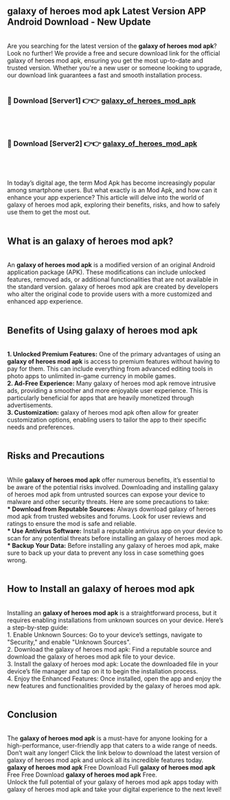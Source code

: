 ## galaxy of heroes mod apk Latest Version APP Android Download - New Update
<br>
Are you searching for the latest version of the <strong>galaxy of heroes mod apk</strong>? Look no further! We provide a free and secure download link for the official galaxy of heroes mod apk, ensuring you get the most up-to-date and trusted version. Whether you're a new user or someone looking to upgrade, our download link guarantees a fast and smooth installation process.
<br>
<br>
<h3>🔴 Download [Server1] 👉👉 <a href="https://modyolo.store/galaxy+of+heroes+mod+apk">galaxy_of_heroes_mod_apk</a></h3><br>
<br>
<h3>🔴 Download [Server2] 👉👉 <a href="https://modyolo.store/galaxy+of+heroes+mod+apk">galaxy_of_heroes_mod_apk</a></h3><br>
<br>
<br>
In today’s digital age, the term Mod Apk has become increasingly popular among smartphone users. But what exactly is an Mod Apk, and how can it enhance your app experience? This article will delve into the world of galaxy of heroes mod apk, exploring their benefits, risks, and how to safely use them to get the most out.
<br>
<br>
<h2>What is an galaxy of heroes mod apk?</h2>
<br>
An <strong>galaxy of heroes mod apk</strong> is a modified version of an original Android application package (APK). These modifications can include unlocked features, removed ads, or additional functionalities that are not available in the standard version. galaxy of heroes mod apk are created by developers who alter the original code to provide users with a more customized and enhanced app experience.
<br>
<br>
<h2>Benefits of Using galaxy of heroes mod apk</h2>
<br>
<strong> 1. Unlocked Premium Features:</strong> One of the primary advantages of using an <strong>galaxy of heroes mod apk</strong> is access to premium features without having to pay for them. This can include everything from advanced editing tools in photo apps to unlimited in-game currency in mobile games.
<br>
<strong> 2. Ad-Free Experience:</strong> Many galaxy of heroes mod apk remove intrusive ads, providing a smoother and more enjoyable user experience. This is particularly beneficial for apps that are heavily monetized through advertisements.
<br>
<strong> 3. Customization:</strong> galaxy of heroes mod apk often allow for greater customization options, enabling users to tailor the app to their specific needs and preferences.
<br>
<br>
<h2>Risks and Precautions</h2>
<br>
While <strong>galaxy of heroes mod apk</strong> offer numerous benefits, it’s essential to be aware of the potential risks involved. Downloading and installing galaxy of heroes mod apk from untrusted sources can expose your device to malware and other security threats. Here are some precautions to take:
<br>
<strong> * Download from Reputable Sources:</strong> Always download galaxy of heroes mod apk from trusted websites and forums. Look for user reviews and ratings to ensure the mod is safe and reliable.
<br>
<strong> * Use Antivirus Software:</strong> Install a reputable antivirus app on your device to scan for any potential threats before installing an galaxy of heroes mod apk.
<br>
<strong> * Backup Your Data:</strong> Before installing any galaxy of heroes mod apk, make sure to back up your data to prevent any loss in case something goes wrong.
<br>
<br>
<h2>How to Install an galaxy of heroes mod apk</h2>
<br>
Installing an <strong>galaxy of heroes mod apk</strong> is a straightforward process, but it requires enabling installations from unknown sources on your device. Here’s a step-by-step guide:
<br>
 1. Enable Unknown Sources: Go to your device’s settings, navigate to "Security," and enable "Unknown Sources".
<br>
 2. Download the galaxy of heroes mod apk: Find a reputable source and download the galaxy of heroes mod apk file to your device.
<br>
 3. Install the galaxy of heroes mod apk: Locate the downloaded file in your device’s file manager and tap on it to begin the installation process.
<br>
 4. Enjoy the Enhanced Features: Once installed, open the app and enjoy the new features and functionalities provided by the galaxy of heroes mod apk.
<br>
<br>
<h2><strong>Conclusion</strong></h2>
<br>
The <strong>galaxy of heroes mod apk</strong> is a must-have for anyone looking for a high-performance, user-friendly app that caters to a wide range of needs. Don’t wait any longer! Click the link below to download the latest version of galaxy of heroes mod apk and unlock all its incredible features today.
<br>
<strong>galaxy of heroes mod apk</strong> Free Download Full <strong>galaxy of heroes mod apk</strong> Free Free Download <strong>galaxy of heroes mod apk</strong> Free.
<br>
Unlock the full potential of your galaxy of heroes mod apk apps today with galaxy of heroes mod apk and take your digital experience to the next level!